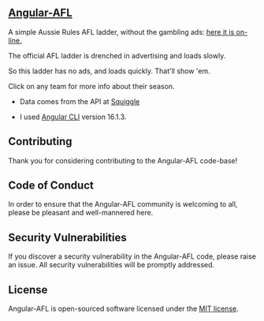 ## [Angular-AFL](https://angular-afl.web.app/)

A simple Aussie Rules AFL ladder, without the gambling ads: [here it is on-line.](https://angular-afl.web.app/)



The official AFL ladder is drenched in advertising and loads slowly.

So this ladder has no ads, and loads quickly. That'll show 'em.

Click on any team for more info about their season.
- Data comes from the API at [Squiggle](https://squiggle.com.au/)

- I used [Angular CLI](https://github.com/angular/angular-cli) version 16.1.3.

## Contributing

Thank you for considering contributing to the Angular-AFL code-base!

## Code of Conduct

In order to ensure that the Angular-AFL community is welcoming to all, please be pleasant and well-mannered here.

## Security Vulnerabilities

If you discover a security vulnerability in the Angular-AFL code, please raise an issue. All security vulnerabilities will be promptly addressed.

## License

Angular-AFL is open-sourced software licensed under the [MIT license](https://opensource.org/licenses/MIT).
